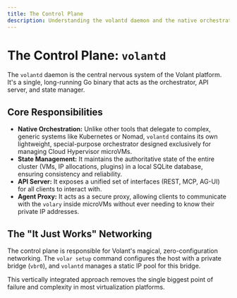 ```yaml
---
title: The Control Plane
description: Understanding the volantd daemon and the native orchestrator.
---
```


# The Control Plane: `volantd`

The `volantd` daemon is the central nervous system of the Volant platform. It's a single, long-running Go binary that acts as the orchestrator, API server, and state manager.

## Core Responsibilities

- **Native Orchestration:** Unlike other tools that delegate to complex, generic systems like Kubernetes or Nomad, `volantd` contains its own lightweight, special-purpose orchestrator designed exclusively for managing Cloud Hypervisor microVMs.
- **State Management:** It maintains the authoritative state of the entire cluster (VMs, IP allocations, plugins) in a local SQLite database, ensuring consistency and reliability.
- **API Server:** It exposes a unified set of interfaces (REST, MCP, AG-UI) for all clients to interact with.
- **Agent Proxy:** It acts as a secure proxy, allowing clients to communicate with the `volary` inside microVMs without ever needing to know their private IP addresses.

## The "It Just Works" Networking

The control plane is responsible for Volant's magical, zero-configuration networking. The `volar setup` command configures the host with a private bridge (`vbr0`), and `volantd` manages a static IP pool for this bridge.

This vertically integrated approach removes the single biggest point of failure and complexity in most virtualization platforms.